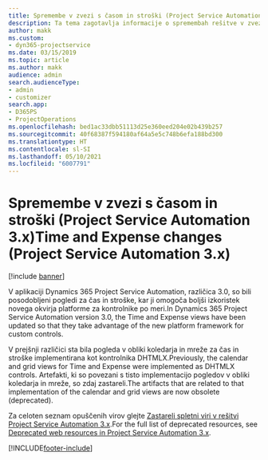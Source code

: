 ```yaml
---
title: Spremembe v zvezi s časom in stroški (Project Service Automation 3.x)
description: Ta tema zagotavlja informacije o spremembah rešitve v zvezi s časom in stroški.
author: makk
ms.custom:
- dyn365-projectservice
ms.date: 03/15/2019
ms.topic: article
ms.author: makk
audience: admin
search.audienceType:
- admin
- customizer
search.app:
- D365PS
- ProjectOperations
ms.openlocfilehash: bed1ac33dbb51113d25e360eed204e02b439b257
ms.sourcegitcommit: 40f68387f594180af64a5e5c748b6efa188bd300
ms.translationtype: HT
ms.contentlocale: sl-SI
ms.lasthandoff: 05/10/2021
ms.locfileid: "6007791"
---
```

# <a name="time-and-expense-changes-project-service-automation-3x"></a><span data-ttu-id="e31cf-103">Spremembe v zvezi s časom in stroški (Project Service Automation 3.x)</span><span class="sxs-lookup"><span data-stu-id="e31cf-103">Time and Expense changes (Project Service Automation 3.x)</span></span>

[!include [banner](../../includes/psa-now-project-operations.md)]

<span data-ttu-id="e31cf-104">V aplikaciji Dynamics 365 Project Service Automation, različica 3.0, so bili posodobljeni pogledi za čas in stroške, kar ji omogoča boljši izkoristek novega okvirja platforme za kontrolnike po meri.</span><span class="sxs-lookup"><span data-stu-id="e31cf-104">In Dynamics 365 Project Service Automation version 3.0, the Time and Expense views have been updated so that they take advantage of the new platform framework for custom controls.</span></span>

<span data-ttu-id="e31cf-105">V prejšnji različici sta bila pogleda v obliki koledarja in mreže za čas in stroške implementirana kot kontrolnika DHTMLX.</span><span class="sxs-lookup"><span data-stu-id="e31cf-105">Previously, the calendar and grid views for Time and Expense were implemented as DHTMLX controls.</span></span> <span data-ttu-id="e31cf-106">Artefakti, ki so povezani s tisto implementacijo pogledov v obliki koledarja in mreže, so zdaj zastareli.</span><span class="sxs-lookup"><span data-stu-id="e31cf-106">The artifacts that are related to that implementation of the calendar and grid views are now obsolete (deprecated).</span></span>

<span data-ttu-id="e31cf-107">Za celoten seznam opuščenih virov glejte [Zastareli spletni viri v rešitvi Project Service Automation 3.x](web-resources-deprecated-v3.x.md).</span><span class="sxs-lookup"><span data-stu-id="e31cf-107">For the full list of deprecated resources, see [Deprecated web resources in Project Service Automation 3.x](web-resources-deprecated-v3.x.md).</span></span>


[!INCLUDE[footer-include](../../includes/footer-banner.md)]